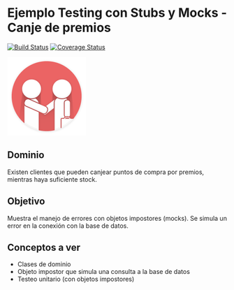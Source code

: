 
# Ejemplo Testing con Stubs y Mocks - Canje de premios

[![Build Status](https://travis-ci.org/uqbar-project/eg-canje-premios-xtend.svg?branch=master)](https://travis-ci.org/uqbar-project/eg-canje-premios-xtend) [![Coverage Status](https://coveralls.io/repos/github/uqbar-project/eg-canje-premios-xtend/badge.svg?branch=master&service=github)](https://coveralls.io/github/uqbar-project/eg-canje-premios-xtend?branch=master&service=github)

<img src="images/customer.png" height="180px" width="180px"/>

## Dominio
Existen clientes que pueden canjear puntos de compra por premios, mientras haya suficiente stock.

## Objetivo

Muestra el manejo de errores con objetos impostores (mocks). Se simula un error en la conexión con la base de datos.

## Conceptos a ver

* Clases de dominio
* Objeto impostor que simula una consulta a la base de datos
* Testeo unitario (con objetos impostores)


